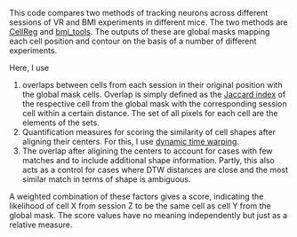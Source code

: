 This code compares two methods of tracking neurons across different sessions of VR and BMI experiments in different mice. The two methods are [CellReg](https://github.com/zivlab/CellReg) and [bmi_tools](https://github.com/catubc/bmi_tools). The outputs of these are global masks mapping each cell position and contour on the basis of a number of different experiments.

Here, I use

1. overlaps between cells from each session in their original position with the global mask cells. 
Overlap is simply defined as the [Jaccard index](https://en.wikipedia.org/wiki/Jaccard_index) of the respective cell from the global mask with the 
corresponding session cell within a certain distance. The set of all pixels for each cell are the elements of the sets.
2. Quantification measures for scoring the similarity of cell shapes after aligning their centers. 
For this, I use [dynamic time warping](https://en.wikipedia.org/wiki/Dynamic_time_warping).
3. The overlap after aligining the centers to account for cases with few matches and to include additional shape information. Partly, this also acts as a control for cases where DTW distances are close and the most similar match in terms of shape is ambiguous. 

A weighted combination of these factors gives a score, indicating the likelihood of cell X from session Z to be the same cell as cell Y from the global mask. The score values have no meaning independently but just as a relative measure.
